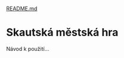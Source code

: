 [README.md](https://github.com/user-attachments/files/22450190/README.md)
# Skautská městská hra

Návod k použití...
